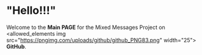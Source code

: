 # "Hello!!!"

Welcome to the **Main PAGE** for the Mixed Messages Project on <allowed_elements img src="https://pngimg.com/uploads/github/github_PNG83.png" width="25"> **GitHub**.

